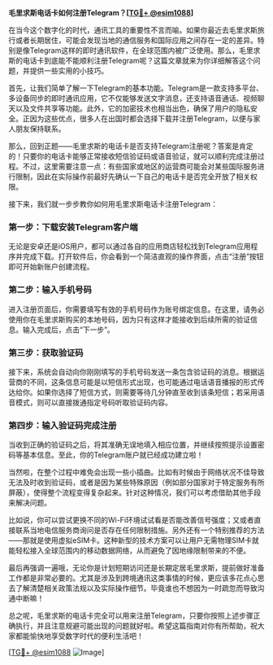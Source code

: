 **毛里求斯电话卡如何注册Telegram？[[TG💪+ @esim1088](https://t.me/s/esim1088)]**

在当今这个数字化的时代，通讯工具的重要性不言而喻。如果你最近去毛里求斯旅行或者长期居住，可能会发现当地的通信服务和国际应用之间存在一定的差异。特别是像Telegram这样的即时通讯软件，在全球范围内被广泛使用。那么，毛里求斯的电话卡到底能不能顺利注册Telegram呢？这篇文章就来为你详细解答这个问题，并提供一些实用的小技巧。

首先，让我们简单了解一下Telegram的基本功能。Telegram是一款支持多平台、多设备同步的即时通讯应用，它不仅能够发送文字消息，还支持语音通话、视频聊天以及文件共享等功能。此外，它的加密技术也相当出色，确保了用户的隐私安全。正因为这些优点，很多人在出国时都会选择下载并注册Telegram，以便与家人朋友保持联系。

那么，回到正题——毛里求斯的电话卡是否支持Telegram注册呢？答案是肯定的！只要你的电话卡能够正常接收短信验证码或语音验证，就可以顺利完成注册过程。不过，这里需要注意一点：有些国家或地区的运营商可能会对某些国际服务进行限制，因此在实际操作前最好先确认一下自己的电话卡是否完全开放了相关权限。

接下来，我们就一步步教你如何用毛里求斯电话卡注册Telegram：

### 第一步：下载安装Telegram客户端

无论是安卓还是iOS用户，都可以通过各自的应用商店轻松找到Telegram应用程序并完成下载。打开软件后，你会看到一个简洁直观的操作界面，点击“注册”按钮即可开始新账户创建流程。

### 第二步：输入手机号码

进入注册页面后，你需要填写有效的手机号码作为账号绑定信息。在这里，请务必使用你在毛里求斯购买的本地号码，因为只有这样才能接收到后续所需的验证信息。输入完成后，点击“下一步”。

### 第三步：获取验证码

接下来，系统会自动向你刚刚填写的手机号码发送一条包含验证码的消息。根据运营商的不同，这条信息可能是以短信形式出现，也可能通过电话语音播报的形式传达给你。如果你选择了短信方式，则需要等待几分钟直至收到该条短信；若采用语音模式，则可以直接拨通指定号码听取验证码内容。

### 第四步：输入验证码完成注册

当收到正确的验证码之后，将其准确无误地填入相应位置，并继续按照提示设置密码等基本信息。至此，你的Telegram账户就已经成功建立啦！

当然啦，在整个过程中难免会出现一些小插曲。比如有时候由于网络状况不佳导致无法及时收到验证码，或者是因为某些特殊原因（例如部分国家对于特定服务有所屏蔽），使得整个流程变得复杂起来。针对这种情况，我们可以考虑借助其他手段来解决问题。

比如说，你可以尝试更换不同的Wi-Fi环境试试看是否能改善信号强度；又或者直接联系当地电信服务商询问是否存在任何限制措施。另外还有一个特别推荐的方法——那就是使用虚拟eSIM卡。这种新型的技术方案可以让用户无需物理SIM卡就能轻松接入全球范围内的移动数据网络，从而避免了因地缘限制带来的不便。

最后再强调一遍哦，无论你是计划短期访问还是长期定居毛里求斯，提前做好准备工作都是非常必要的。尤其是涉及到跨境通讯这类事情的时候，更应该多花点心思去了解清楚相关政策法规以及实际操作细节。毕竟谁也不想因为一时疏忽而导致沟通中断嘛！

总之呢，毛里求斯的电话卡完全可以用来注册Telegram，只要你按照上述步骤正确执行，并且注意规避可能出现的问题就好啦。希望这篇指南对你有所帮助，祝大家都能愉快地享受数字时代的便利生活吧！

[[TG💪+ @esim1088](https://t.me/s/esim1088) ![Image](https://i.postimg.cc/4NQfJmqS/Snipaste-2025-05-13-00-14-12.png)]